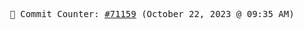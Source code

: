 <p align="center">
    <samp>
        📮 Commit Counter: <a href="https://github.com/Javascript-void0/Javascript-void0/commits/main">#71159</a> (October 22, 2023 @ 09:35 AM)
    </samp>
</p>